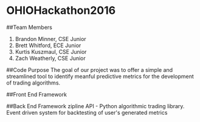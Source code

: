 # OHIOHackathon2016

##Team Members 

1. Brandon Minner, CSE Junior 
2. Brett Whitford, ECE Junior
3. Kurtis Kuszmaul, CSE Junior
4. Zach Weatherly, CSE Junior

##Code Purpose
The goal of our project was to offer a simple and streamlined tool to identify
meanful predictive metrics for the development of trading algorithms.

##Front End Framework


##Back End Framework
zipline API - Python algorithmic trading library. Event driven system for backtesting of user's generated metrics
